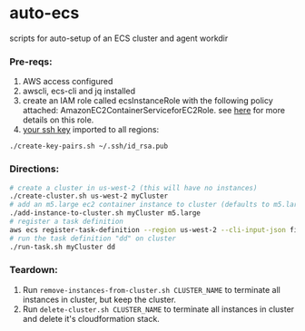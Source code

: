 # auto-ecs
scripts for auto-setup of an ECS cluster and agent workdir


### Pre-reqs: 

1. AWS access configured
2. awscli, ecs-cli and jq installed
3. create an IAM role called ecsInstanceRole with the following policy attached: AmazonEC2ContainerServiceforEC2Role. see [here](https://docs.aws.amazon.com/AmazonECS/latest/developerguide/instance_IAM_role.html) for more details on this role.
4. [your ssh key](https://help.github.com/articles/generating-a-new-ssh-key-and-adding-it-to-the-ssh-agent/) imported to all regions:
```
./create-key-pairs.sh ~/.ssh/id_rsa.pub
```

### Directions:

```bash
# create a cluster in us-west-2 (this will have no instances)
./create-cluster.sh us-west-2 myCluster
# add an m5.large ec2 container instance to cluster (defaults to m5.large)
./add-instance-to-cluster.sh myCluster m5.large
# register a task definition
aws ecs register-task-definition --region us-west-2 --cli-input-json file://sampletask.json
# run the task definition "dd" on cluster
./run-task.sh myCluster dd
```

### Teardown:
 
1. Run `remove-instances-from-cluster.sh CLUSTER_NAME` to terminate all instances in cluster, but keep the cluster.
1. Run `delete-cluster.sh CLUSTER_NAME` to terminate all instances in cluster and delete it's cloudformation stack.

